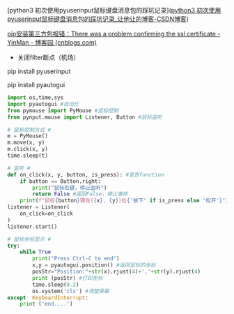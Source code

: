 [python3 初次使用pyuserinput鼠标键盘消息包的踩坑记录]([python3 初次使用pyuserinput鼠标键盘消息包的踩坑记录_让他让的博客-CSDN博客](https://blog.csdn.net/u014314850/article/details/88352794))

[pip安装第三方包报错：There was a problem confirming the ssl certificate - YinMan - 博客园 (cnblogs.com)](https://www.cnblogs.com/yinhaiping/p/13375375.html)

- 关闭filter断点（机场）

pip install pyuserinput

pip install pyautogui

```python
import os,time,sys
import pyautogui #自动化
from pymouse import PyMouse #鼠标控制
from pynput.mouse import Listener, Button #鼠标监听

# 鼠标控制方式 #
m = PyMouse()
m.move(x, y)
m.click(x, y)
time.sleep(t)

# 监听 #
def on_click(x, y, button, is_press): #宣告function
    if button == Button.right:
        print("鼠标右键，停止监听")
        return False #返回False，停止事件
    print(f"鼠标{button}键在({x}, {y})处{'按下' if is_press else '松开'}")
listener = Listener(
    on_click=on_click
)
listener.start()

# 鼠标坐标显示 #
try:
    while True
        print("Press Ctrl-C to end")
        x,y = pyautogui.position() #返回鼠标的坐标
        posStr="Position:"+str(x).rjust(4)+','+str(y).rjust(4)
        print (posStr) #打印坐标
        time.sleep(0.2)
        os.system('cls') #清楚屏幕
except  KeyboardInterrupt:
    print ('end....')
    

```

